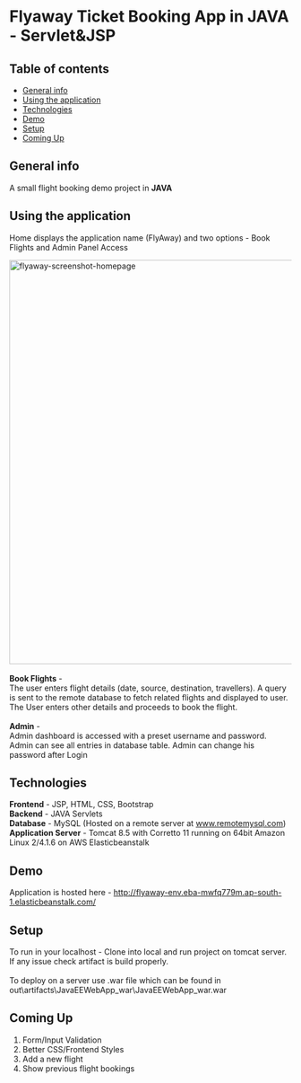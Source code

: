 # Flyaway Ticket Booking App in JAVA - Servlet&JSP

## Table of contents
* [General info](#general-info)
* [Using the application](#using-the-application)
* [Technologies](#technologies)
* [Demo](#demo)
* [Setup](#setup)
* [Coming Up](#coming-up)

## General info
A small flight booking demo project in <b>JAVA</b> 

## Using the application
Home displays the application name (FlyAway) and two options - Book Flights and Admin Panel Access

<img width="720" alt="flyaway-screenshot-homepage" src="https://raw.githubusercontent.com/abhinov-gogoi/FlyAway2/main/screenshots/Homepage.png">
<br><br>
<b>Book Flights</b>  - <br>
The user enters flight details (date, source, destination, travellers). 
A query is sent to the remote database to fetch related flights and displayed to user.
The User enters other details and proceeds to book the flight.
<br><br>
<b>Admin</b>  - <br>
Admin dashboard is accessed with a preset username and password.
Admin can see all entries in database table.
Admin can change his password after Login 

## Technologies
<b>Frontend</b> - JSP, HTML, CSS, Bootstrap <br>
<b>Backend</b> - JAVA Servlets <br>
<b>Database</b> - MySQL (Hosted on a remote server at www.remotemysql.com) <br>
<b>Application Server</b>  - Tomcat 8.5 with Corretto 11 running on 64bit Amazon Linux 2/4.1.6 on AWS Elasticbeanstalk <br>

## Demo
Application is hosted here - http://flyaway-env.eba-mwfq779m.ap-south-1.elasticbeanstalk.com/

## Setup
To run in your localhost - Clone into local and run project on tomcat server. If any issue check artifact is build properly.
<br><br>
To deploy on a server use .war file which can be found in out\artifacts\JavaEEWebApp_war\JavaEEWebApp_war.war  

## Coming Up
1. Form/Input Validation
2. Better CSS/Frontend Styles
3. Add a new flight 
4. Show previous flight bookings
